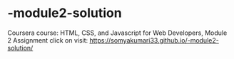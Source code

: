 # -module2-solution
Coursera course: HTML, CSS, and Javascript for Web Developers, Module 2 Assignment
click on visit: https://somyakumari33.github.io/-module2-solution/

